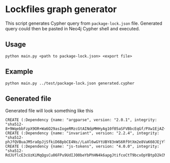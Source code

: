 # Lockfiles graph generator

This script generates Cypher query from `package-lock.json` file. Generated query could then be pasted in Neo4j Cypher shell and executed.

## Usage
`python main.py <path to package-lock.json> <export file>`

## Example
`python main.py ../test/package-lock.json generated.cypher`

## Generated file 
Generated file will look something like this
```cypher
CREATE (:Dependency {name: "argparse", version: "2.0.1", integrity: "sha512-8+9WqebbFzpX9OR+Wa6O29asIogeRMzcGtAINdpMHHyAg10f05aSFVBbcEqGf/PXw1EjAZ+q2/bEBg3DvurK3Q=="})
CREATE (:Dependency {name: "invariant", version: "2.2.4", integrity: "sha512-phJfQVBuaJM5raOpJjSfkiD6BpbCE4Ns//LaXl6wGYtUBY83nWS6Rf9tXm2e8VaK60JEjYldbPif/A2B1C2gNA=="})
CREATE (:Dependency {name: "js-tokens", version: "4.0.0", integrity: "sha512-RdJUflcE3cUzKiMqQgsCu06FPu9UdIJO0beYbPhHN4k6apgJtifcoCtT9bcxOpYBtpD2kCM6Sbzg4CausW/PKQ=="})
```
